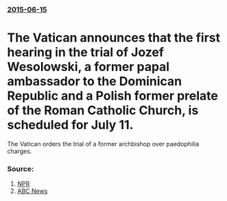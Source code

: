 ### [2015-06-15](/news/2015/06/15/index.md)

# The Vatican announces that the first hearing in the trial of Jozef Wesolowski, a former papal ambassador to the Dominican Republic and a Polish former prelate of the Roman Catholic Church, is scheduled for July 11. 

The Vatican orders the trial of a former archbishop over paedophilia charges.


### Source:

1. [NPR](http://www.npr.org/sections/thetwo-way/2015/06/15/414590808/vatican-prosecutor-indicts-defrocked-priest-on-pedophilia-charges)
2. [ABC News](http://www.abc.net.au/news/2015-06-15/vatican-to-hold-first-trial-of-senior-cleric-for-paedophilia/6548170)
